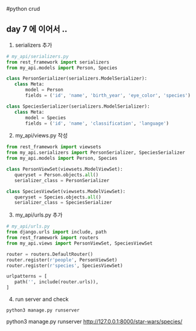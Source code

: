 #python crud

## day 7 에 이어서 ..

1. serializers 추가
```python
# my_api/serializers.py
from rest_framework import serializers
from my_api.models import Person, Species

class PersonSerializer(serializers.ModelSerializer):
   class Meta:
       model = Person
       fields = ('id', 'name', 'birth_year', 'eye_color', 'species')

class SpeciesSerializer(serializers.ModelSerializer):
   class Meta:
       model = Species
       fields = ('id', 'name', 'classification', 'language')
```
2. my_api/views.py 작성
```python
from rest_framework import viewsets
from my_api.serializers import PersonSerializer, SpeciesSerializer
from my_api.models import Person, Species

class PersonViewSet(viewsets.ModelViewSet):
   queryset = Person.objects.all()
   serializer_class = PersonSerializer

class SpeciesViewSet(viewsets.ModelViewSet):
   queryset = Species.objects.all()
   serializer_class = SpeciesSerializer
```
3. my_api/urls.py 추가
```python
# my_api/urls.py
from django.urls import include, path
from rest_framework import routers
from my_api.views import PersonViewSet, SpeciesViewSet

router = routers.DefaultRouter()
router.register(r'people', PersonViewSet)
router.register(r'species', SpeciesViewSet)

urlpatterns = [
   path('', include(router.urls)),
]
```
4. run server and check 
```shell
python3 manage.py runserver
```
python3 manage.py runserver
http://127.0.0.1:8000/star-wars/species/

